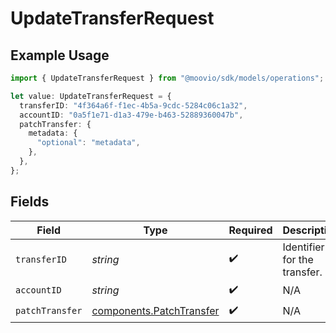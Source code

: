 # UpdateTransferRequest

## Example Usage

```typescript
import { UpdateTransferRequest } from "@moovio/sdk/models/operations";

let value: UpdateTransferRequest = {
  transferID: "4f364a6f-f1ec-4b5a-9cdc-5284c06c1a32",
  accountID: "0a5f1e71-d1a3-479e-b463-52889360047b",
  patchTransfer: {
    metadata: {
      "optional": "metadata",
    },
  },
};
```

## Fields

| Field                                                                | Type                                                                 | Required                                                             | Description                                                          |
| -------------------------------------------------------------------- | -------------------------------------------------------------------- | -------------------------------------------------------------------- | -------------------------------------------------------------------- |
| `transferID`                                                         | *string*                                                             | :heavy_check_mark:                                                   | Identifier for the transfer.                                         |
| `accountID`                                                          | *string*                                                             | :heavy_check_mark:                                                   | N/A                                                                  |
| `patchTransfer`                                                      | [components.PatchTransfer](../../models/components/patchtransfer.md) | :heavy_check_mark:                                                   | N/A                                                                  |